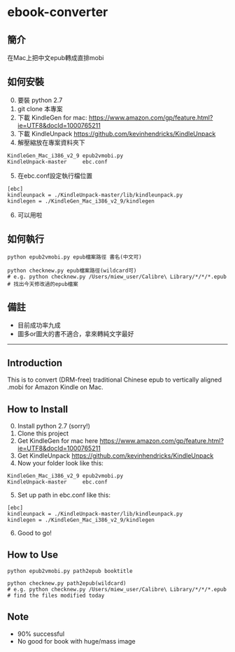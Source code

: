 # ebook-converter

## 簡介

在Mac上把中文epub轉成直排mobi

## 如何安裝

0. 要裝 python 2.7
1. git clone 本專案
2. 下載 KindleGen for mac: https://www.amazon.com/gp/feature.html?ie=UTF8&docId=1000765211
3. 下載 KindleUnpack https://github.com/kevinhendricks/KindleUnpack
4. 解壓縮放在專案資料夾下
```
KindleGen_Mac_i386_v2_9 epub2vmobi.py
KindleUnpack-master     ebc.conf
```
5. 在ebc.conf設定執行檔位置
```
[ebc]
kindleunpack = ./KindleUnpack-master/lib/kindleunpack.py
kindlegen = ./KindleGen_Mac_i386_v2_9/kindlegen
```
6. 可以用啦

## 如何執行

```
python epub2vmobi.py epub檔案路徑 書名(中文可)

```

```
python checknew.py epub檔案路徑(wildcard可)
# e.g. python checknew.py /Users/miew_user/Calibre\ Library/*/*/*.epub 
# 找出今天修改過的epub檔案
```

## 備註

- 目前成功率九成
- 圖多or圖大的書不適合，拿來轉純文字最好


-----------

## Introduction

This is to convert (DRM-free) traditional Chinese epub to vertically aligned .mobi for Amazon Kindle on Mac.

## How to Install

0. Install python 2.7 (sorry!)
1. Clone this project 
2. Get KindleGen for mac here https://www.amazon.com/gp/feature.html?ie=UTF8&docId=1000765211
3. Get KindleUnpack https://github.com/kevinhendricks/KindleUnpack
4. Now your folder look like this:
```
KindleGen_Mac_i386_v2_9 epub2vmobi.py
KindleUnpack-master     ebc.conf
```
5. Set up path in ebc.conf like this:
```
[ebc]
kindleunpack = ./KindleUnpack-master/lib/kindleunpack.py
kindlegen = ./KindleGen_Mac_i386_v2_9/kindlegen
```
6. Good to go!

## How to Use

```
python epub2vmobi.py path2epub booktitle
```

```
python checknew.py path2epub(wildcard)
# e.g. python checknew.py /Users/miew_user/Calibre\ Library/*/*/*.epub 
# find the files modified today
```

## Note

- 90% successful
- No good for book with huge/mass image


